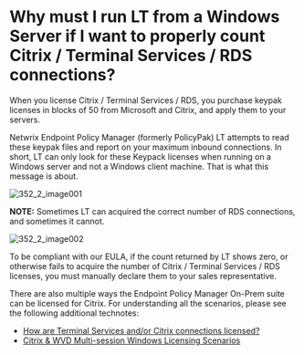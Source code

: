# Why must I run LT from a Windows Server if I want to properly count Citrix / Terminal Services / RDS connections?

When you license Citrix / Terminal Services / RDS, you purchase keypak licenses in blocks of 50 from
Microsoft and Citrix, and apply them to your servers.

Netwrix Endpoint Policy Manager (formerly PolicyPak) LT attempts to read these keypak files and
report on your maximum inbound connections. In short, LT can only look for these Keypack licenses
when running on a Windows server and not a Windows client machine. That is what this message is
about.

![352_2_image001](</img/product_docs/endpointpolicymanager/endpointpolicymanager/license/virtualization/352_1_image001_(1).webp>)

**NOTE:** Sometimes LT can acquired the correct number of RDS connections, and sometimes it cannot.

![352_2_image002](/img/product_docs/endpointpolicymanager/endpointpolicymanager/license/virtualization/352_2_image002.webp)

To be compliant with our EULA, if the count returned by LT shows zero, or otherwise fails to acquire
the number of Citrix / Terminal Services / RDS licenses, you must manually declare them to your
sales representative.

There are also multiple ways the Endpoint Policy Manager On-Prem suite can be licensed for Citrix.
For understanding all the scenarios, please see the following additional technotes:

- [How are Terminal Services and/or Citrix connections licensed?](/docs/endpointpolicymanager/endpointpolicymanager/license/virtualization/terminalservices.md)
- [Citrix & WVD Multi-session Windows Licensing Scenarios](https://www.endpointpolicymanager.com/purchasing/vdi-licensing-scenarios/)
